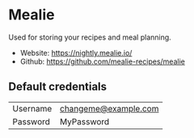 # Mealie

Used for storing your recipes and meal planning. 

- Website: https://nightly.mealie.io/
- Github: https://github.com/mealie-recipes/mealie

## Default credentials

|          |                      |
|----------|----------------------|
| Username | changeme@example.com |
| Password | MyPassword           |


